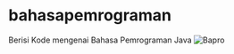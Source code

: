# bahasapemrograman
Berisi Kode mengenai Bahasa Pemrograman Java
![Bapro](https://cloud.githubusercontent.com/assets/11450564/7558490/db10bf2e-f7cf-11e4-9b98-c2f22f8367a4.jpg)

